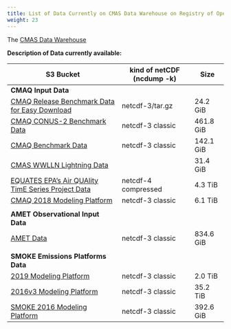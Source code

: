 ```yaml
---
title: List of Data Currently on CMAS Data Warehouse on Registry of Open Data on AWS 
weight: 23
---
```


The [CMAS Data Warehouse](https://registry.opendata.aws/cmas-data-warehouse/) 

**Description of Data currently available:**


| S3 Bucket                     | kind of netCDF (ncdump -k) | Size |
| ---------------------------------------------------------------------------------------------------------------------------------  | --------------------  | --------  |
| **CMAQ Input Data**                                                                                                                   |                       |           |
| [CMAQ Release Benchmark Data for Easy Download](https://cmaq-release-benchmark-data-for-easy-download.s3.amazonaws.com/index.html) | netcdf-3/tar.gz       | 24.2 GiB  |
| [CMAQ CONUS-2 Benchmark Data](https://cmas-cmaq-conus2-benchmark.s3.amazonaws.com/index.html)                                      | netcdf-3 classic      | 461.8 GiB |
| [CMAQ Benchmark Data](https://cmas-cmaq.s3.amazonaws.com/index.html)                                                               | netcdf-3 classic      | 142.1 GiB |
| [CMAS WWLLN Lightning Data](https://cmas-wwlln-lightning.s3.amazonaws.com/index.html)                                              |                       | 31.4 GiB  |
| [EQUATES EPA’s Air QUAlity TimE Series Project Data](https://cmas-equates.s3.amazonaws.com/index.html)                             | netcdf-4 compressed   | 4.3 TiB   |
| [CMAQ 2018 Modeling Platform](https://cmas-cmaq-modeling-platform-2018.s3.amazonaws.com/index.html)                                | netcdf-3 classic      | 6.1 TiB   |
|                                                                                                                                    |                       |           |
| **AMET Observational Input Data**                                                                                                  |                       |           |
| [AMET Data](https://cmas-amet.s3.amazonaws.com/index.html)                                                                         | netcdf-3 classic      | 834.6 GiB |
|                                                                                                                                    |                       |           |
|**SMOKE Emissions Platforms Data**                                                                                                  |                       |           |
| [2019 Modeling Platform](https://2019platform.s3.amazonaws.com/index.html)                                                         | netcdf-3 classic      | 2.0 TiB   |
| [2016v3 Modeling Platform](https://2016v3platform.s3.amazonaws.com/index.html)                                                     | netcdf-3 classic      | 35.2 TiB  |
| [SMOKE 2016 Modeling Platform](https://cmas-smoke-modeling-platform-2016.s3.amazonaws.com/index.html)                              | netcdf-3 classic      | 392.6 GiB |

